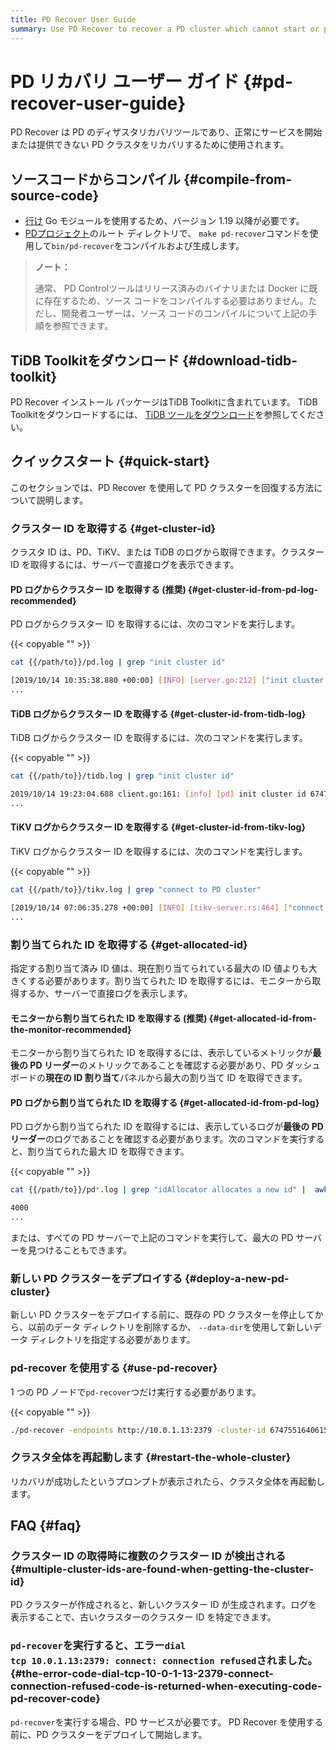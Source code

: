 ```yaml
---
title: PD Recover User Guide
summary: Use PD Recover to recover a PD cluster which cannot start or provide services normally.
---
```


# PD リカバリ ユーザー ガイド {#pd-recover-user-guide}

PD Recover は PD のディザスタリカバリツールであり、正常にサービスを開始または提供できない PD クラスタをリカバリするために使用されます。

## ソースコードからコンパイル {#compile-from-source-code}

-   [行け](https://golang.org/) Go モジュールを使用するため、バージョン 1.19 以降が必要です。
-   [PDプロジェクト](https://github.com/pingcap/pd)のルート ディレクトリで、 `make pd-recover`コマンドを使用して`bin/pd-recover`をコンパイルおよび生成します。

> **ノート：**
>
> 通常、 PD Controlツールはリリース済みのバイナリまたは Docker に既に存在するため、ソース コードをコンパイルする必要はありません。ただし、開発者ユーザーは、ソース コードのコンパイルについて上記の手順を参照できます。

## TiDB Toolkitをダウンロード {#download-tidb-toolkit}

PD Recover インストール パッケージはTiDB Toolkitに含まれています。 TiDB Toolkitをダウンロードするには、 [TiDB ツールをダウンロード](/download-ecosystem-tools.md)を参照してください。

## クイックスタート {#quick-start}

このセクションでは、PD Recover を使用して PD クラスターを回復する方法について説明します。

### クラスター ID を取得する {#get-cluster-id}

クラスタ ID は、PD、TiKV、または TiDB のログから取得できます。クラスター ID を取得するには、サーバーで直接ログを表示できます。

#### PD ログからクラスター ID を取得する (推奨) {#get-cluster-id-from-pd-log-recommended}

PD ログからクラスター ID を取得するには、次のコマンドを実行します。

{{< copyable "" >}}

```bash
cat {{/path/to}}/pd.log | grep "init cluster id"
```

```bash
[2019/10/14 10:35:38.880 +00:00] [INFO] [server.go:212] ["init cluster id"] [cluster-id=6747551640615446306]
...
```

#### TiDB ログからクラスター ID を取得する {#get-cluster-id-from-tidb-log}

TiDB ログからクラスター ID を取得するには、次のコマンドを実行します。

{{< copyable "" >}}

```bash
cat {{/path/to}}/tidb.log | grep "init cluster id"
```

```bash
2019/10/14 19:23:04.688 client.go:161: [info] [pd] init cluster id 6747551640615446306
...
```

#### TiKV ログからクラスター ID を取得する {#get-cluster-id-from-tikv-log}

TiKV ログからクラスター ID を取得するには、次のコマンドを実行します。

{{< copyable "" >}}

```bash
cat {{/path/to}}/tikv.log | grep "connect to PD cluster"
```

```bash
[2019/10/14 07:06:35.278 +00:00] [INFO] [tikv-server.rs:464] ["connect to PD cluster 6747551640615446306"]
...
```

### 割り当てられた ID を取得する {#get-allocated-id}

指定する割り当て済み ID 値は、現在割り当てられている最大の ID 値よりも大きくする必要があります。割り当てられた ID を取得するには、モニターから取得するか、サーバーで直接ログを表示します。

#### モニターから割り当てられた ID を取得する (推奨) {#get-allocated-id-from-the-monitor-recommended}

モニターから割り当てられた ID を取得するには、表示しているメトリックが**最後の PD リーダー**のメトリックであることを確認する必要があり、PD ダッシュボードの<strong>現在の ID 割り当て</strong>パネルから最大の割り当て ID を取得できます。

#### PD ログから割り当てられた ID を取得する {#get-allocated-id-from-pd-log}

PD ログから割り当てられた ID を取得するには、表示しているログが**最後の PD リーダー**のログであることを確認する必要があります。次のコマンドを実行すると、割り当てられた最大 ID を取得できます。

{{< copyable "" >}}

```bash
cat {{/path/to}}/pd*.log | grep "idAllocator allocates a new id" |  awk -F'=' '{print $2}' | awk -F']' '{print $1}' | sort -r -n | head -n 1
```

```bash
4000
...
```

または、すべての PD サーバーで上記のコマンドを実行して、最大の PD サーバーを見つけることもできます。

### 新しい PD クラスターをデプロイする {#deploy-a-new-pd-cluster}

新しい PD クラスターをデプロイする前に、既存の PD クラスターを停止してから、以前のデータ ディレクトリを削除するか、 `--data-dir`を使用して新しいデータ ディレクトリを指定する必要があります。

### pd-recover を使用する {#use-pd-recover}

1 つの PD ノードで`pd-recover`つだけ実行する必要があります。

{{< copyable "" >}}

```bash
./pd-recover -endpoints http://10.0.1.13:2379 -cluster-id 6747551640615446306 -alloc-id 10000
```

### クラスタ全体を再起動します {#restart-the-whole-cluster}

リカバリが成功したというプロンプトが表示されたら、クラスタ全体を再起動します。

## FAQ {#faq}

### クラスター ID の取得時に複数のクラスター ID が検出される {#multiple-cluster-ids-are-found-when-getting-the-cluster-id}

PD クラスターが作成されると、新しいクラスター ID が生成されます。ログを表示することで、古いクラスターのクラスター ID を特定できます。

### <code>pd-recover</code>を実行すると、エラー<code>dial tcp 10.0.1.13:2379: connect: connection refused</code>されました。 {#the-error-code-dial-tcp-10-0-1-13-2379-connect-connection-refused-code-is-returned-when-executing-code-pd-recover-code}

`pd-recover`を実行する場合、PD サービスが必要です。 PD Recover を使用する前に、PD クラスターをデプロイして開始します。
